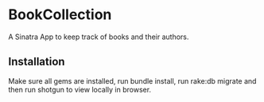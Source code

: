 # BookCollection

A Sinatra App to keep track of books and their authors.

## Installation

Make sure all gems are installed, run bundle install, run rake:db migrate and then run shotgun to view locally in browser.
